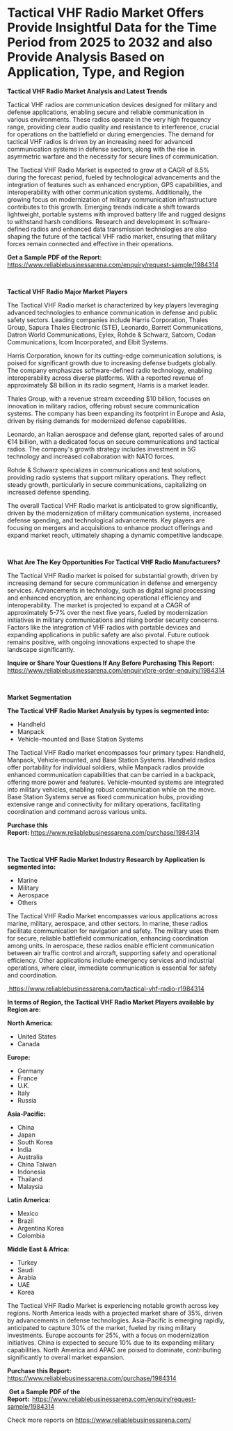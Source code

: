 <p><h1>Tactical VHF Radio Market Offers Provide Insightful Data for the Time Period from 2025 to 2032 and also Provide Analysis Based on Application, Type, and Region</h1></p><p><strong>Tactical VHF Radio Market Analysis and Latest Trends</strong></p>
<p><p>Tactical VHF radios are communication devices designed for military and defense applications, enabling secure and reliable communication in various environments. These radios operate in the very high frequency range, providing clear audio quality and resistance to interference, crucial for operations on the battlefield or during emergencies. The demand for tactical VHF radios is driven by an increasing need for advanced communication systems in defense sectors, along with the rise in asymmetric warfare and the necessity for secure lines of communication.</p><p>The Tactical VHF Radio Market is expected to grow at a CAGR of 8.5% during the forecast period, fueled by technological advancements and the integration of features such as enhanced encryption, GPS capabilities, and interoperability with other communication systems. Additionally, the growing focus on modernization of military communication infrastructure contributes to this growth. Emerging trends indicate a shift towards lightweight, portable systems with improved battery life and rugged designs to withstand harsh conditions. Research and development in software-defined radios and enhanced data transmission technologies are also shaping the future of the tactical VHF radio market, ensuring that military forces remain connected and effective in their operations.</p></p>
<p><strong>Get a Sample PDF of the Report:&nbsp;</strong> <a href="https://www.reliablebusinessarena.com/enquiry/request-sample/1984314?utm_campaign=3346&utm_medium=2&utm_source=Github&utm_content=ia&utm_term=06042025&utm_id=tactical-vhf-radio">https://www.reliablebusinessarena.com/enquiry/request-sample/1984314</a></p>
<p>&nbsp;</p>
<p><strong>Tactical VHF Radio Major Market Players</strong></p>
<p><p>The Tactical VHF Radio market is characterized by key players leveraging advanced technologies to enhance communication in defense and public safety sectors. Leading companies include Harris Corporation, Thales Group, Sapura Thales Electronic (STE), Leonardo, Barrett Communications, Datron World Communications, Eylex, Rohde & Schwarz, Satcom, Codan Communications, Icom Incorporated, and Elbit Systems.</p><p>Harris Corporation, known for its cutting-edge communication solutions, is poised for significant growth due to increasing defense budgets globally. The company emphasizes software-defined radio technology, enabling interoperability across diverse platforms. With a reported revenue of approximately $8 billion in its radio segment, Harris is a market leader.</p><p>Thales Group, with a revenue stream exceeding $10 billion, focuses on innovation in military radios, offering robust secure communication systems. The company has been expanding its footprint in Europe and Asia, driven by rising demands for modernized defense capabilities.</p><p>Leonardo, an Italian aerospace and defense giant, reported sales of around €14 billion, with a dedicated focus on secure communications and tactical radios. The company's growth strategy includes investment in 5G technology and increased collaboration with NATO forces.</p><p>Rohde & Schwarz specializes in communications and test solutions, providing radio systems that support military operations. They reflect steady growth, particularly in secure communications, capitalizing on increased defense spending.</p><p>The overall Tactical VHF Radio market is anticipated to grow significantly, driven by the modernization of military communication systems, increased defense spending, and technological advancements. Key players are focusing on mergers and acquisitions to enhance product offerings and expand market reach, ultimately shaping a dynamic competitive landscape.</p></p>
<p>&nbsp;</p>
<p><strong>What Are The Key Opportunities For Tactical VHF Radio Manufacturers?</strong></p>
<p><p>The Tactical VHF Radio market is poised for substantial growth, driven by increasing demand for secure communication in defense and emergency services. Advancements in technology, such as digital signal processing and enhanced encryption, are enhancing operational efficiency and interoperability. The market is projected to expand at a CAGR of approximately 5-7% over the next five years, fueled by modernization initiatives in military communications and rising border security concerns. Factors like the integration of VHF radios with portable devices and expanding applications in public safety are also pivotal. Future outlook remains positive, with ongoing innovations expected to shape the landscape significantly.</p></p>
<p><strong>Inquire or Share Your Questions If Any Before Purchasing This Report:</strong> <a href="https://www.reliablebusinessarena.com/enquiry/pre-order-enquiry/1984314?utm_campaign=3346&utm_medium=2&utm_source=Github&utm_content=ia&utm_term=06042025&utm_id=tactical-vhf-radio">https://www.reliablebusinessarena.com/enquiry/pre-order-enquiry/1984314</a></p>
<p>&nbsp;</p>
<p><strong>Market Segmentation</strong></p>
<p><strong>The Tactical VHF Radio Market Analysis by types is segmented into:</strong></p>
<p><ul><li>Handheld</li><li>Manpack</li><li>Vehicle-mounted and Base Station Systems</li></ul></p>
<p><p>The Tactical VHF Radio market encompasses four primary types: Handheld, Manpack, Vehicle-mounted, and Base Station Systems. Handheld radios offer portability for individual soldiers, while Manpack radios provide enhanced communication capabilities that can be carried in a backpack, offering more power and features. Vehicle-mounted systems are integrated into military vehicles, enabling robust communication while on the move. Base Station Systems serve as fixed communication hubs, providing extensive range and connectivity for military operations, facilitating coordination and command across various units.</p></p>
<p><strong>Purchase this Report:&nbsp;</strong><a href="https://www.reliablebusinessarena.com/purchase/1984314?utm_campaign=3346&utm_medium=2&utm_source=Github&utm_content=ia&utm_term=06042025&utm_id=tactical-vhf-radio">https://www.reliablebusinessarena.com/purchase/1984314</a></p>
<p>&nbsp;</p>
<p><strong>The Tactical VHF Radio Market Industry Research by Application is segmented into:</strong></p>
<p><ul><li>Marine</li><li>Military</li><li>Aerospace</li><li>Others</li></ul></p>
<p><p>The Tactical VHF Radio Market encompasses various applications across marine, military, aerospace, and other sectors. In marine, these radios facilitate communication for navigation and safety. The military uses them for secure, reliable battlefield communication, enhancing coordination among units. In aerospace, these radios enable efficient communication between air traffic control and aircraft, supporting safety and operational efficiency. Other applications include emergency services and industrial operations, where clear, immediate communication is essential for safety and coordination.</p></p>
<p><a href="https://www.reliablebusinessarena.com/tactical-vhf-radio-r1984314?utm_campaign=3346&utm_medium=2&utm_source=Github&utm_content=ia&utm_term=06042025&utm_id=tactical-vhf-radio">&nbsp;https://www.reliablebusinessarena.com/tactical-vhf-radio-r1984314</a></p>
<p><strong>In terms of Region, the Tactical VHF Radio Market Players available by Region are:</strong></p>
<p>
    <p> <strong> North America: </strong>
        <ul>
            <li>United States</li>
            <li>Canada</li>
        </ul>
        </p> 
    <p> <strong> Europe: </strong>
        <ul>
            <li>Germany</li>
            <li>France</li>
            <li>U.K.</li>
            <li>Italy</li>
            <li>Russia</li>
        </ul>
        </p> 
    <p> <strong> Asia-Pacific: </strong>
        <ul>
            <li>China</li>
            <li>Japan</li>
            <li>South Korea</li>
            <li>India</li>
            <li>Australia</li>
            <li>China Taiwan</li>
            <li>Indonesia</li>
            <li>Thailand</li>
            <li>Malaysia</li>
        </ul>
        </p> 
    <p> <strong> Latin America: </strong>
        <ul>
            <li>Mexico</li>
            <li>Brazil</li>
            <li>Argentina Korea</li>
            <li>Colombia</li>
        </ul>
        </p> 
    <p> <strong> Middle East & Africa: </strong>
        <ul>
            <li>Turkey</li>
            <li>Saudi</li>
            <li>Arabia</li>
            <li>UAE</li>
            <li>Korea</li>
        </ul>
    </p>
    </p>
<p><p>The Tactical VHF Radio Market is experiencing notable growth across key regions. North America leads with a projected market share of 35%, driven by advancements in defense technologies. Asia-Pacific is emerging rapidly, anticipated to capture 30% of the market, fueled by rising military investments. Europe accounts for 25%, with a focus on modernization initiatives. China is expected to secure 10% due to its expanding military capabilities. North America and APAC are poised to dominate, contributing significantly to overall market expansion.</p></p>
<p><strong>Purchase this Report: </strong><a href="https://www.reliablebusinessarena.com/purchase/1984314?utm_campaign=3346&utm_medium=2&utm_source=Github&utm_content=ia&utm_term=06042025&utm_id=tactical-vhf-radio">https://www.reliablebusinessarena.com/purchase/1984314</a></p>
<p>&nbsp;<strong>Get a Sample PDF of the Report:&nbsp;&nbsp;</strong><a href="https://www.reliablebusinessarena.com/enquiry/request-sample/1984314?utm_campaign=3346&utm_medium=2&utm_source=Github&utm_content=ia&utm_term=06042025&utm_id=tactical-vhf-radio">https://www.reliablebusinessarena.com/enquiry/request-sample/1984314</a></p>
<p><strong></strong></p>
<p>Check more reports on <a href="https://www.reliablebusinessarena.com/?utm_campaign=3346&utm_medium=2&utm_source=Github&utm_content=ia&utm_term=06042025&utm_id=tactical-vhf-radio">https://www.reliablebusinessarena.com/</a></p>